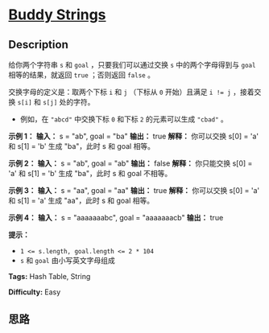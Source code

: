 # [Buddy Strings][title]

## Description

给你两个字符串 `s` 和 `goal` ，只要我们可以通过交换 `s` 中的两个字母得到与 `goal` 相等的结果，就返回 `true` ；否则返回
`false` 。

交换字母的定义是：取两个下标 `i` 和 `j` （下标从 `0` 开始）且满足 `i != j` ，接着交换 `s[i]` 和 `s[j]` 处的字符。

  * 例如，在 `"abcd"` 中交换下标 `0` 和下标 `2` 的元素可以生成 `"cbad"` 。



**示例 1：**
            **输入：** s = "ab", goal = "ba"    **输出：** true    **解释：** 你可以交换 s[0] = 'a' 和 s[1] = 'b' 生成 "ba"，此时 s 和 goal 相等。

**示例 2：**
            **输入：** s = "ab", goal = "ab"    **输出：** false    **解释：** 你只能交换 s[0] = 'a' 和 s[1] = 'b' 生成 "ba"，此时 s 和 goal 不相等。

**示例 3：**
            **输入：** s = "aa", goal = "aa"    **输出：** true    **解释：** 你可以交换 s[0] = 'a' 和 s[1] = 'a' 生成 "aa"，此时 s 和 goal 相等。    

**示例 4：**
            **输入：** s = "aaaaaaabc", goal = "aaaaaaacb"    **输出：** true    



**提示：**

  * `1 <= s.length, goal.length <= 2 * 104`
  * `s` 和 `goal` 由小写英文字母组成


**Tags:** Hash Table, String

**Difficulty:** Easy

## 思路

[title]: https://leetcode-cn.com/problems/buddy-strings

